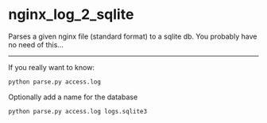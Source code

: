 # nginx_log_2_sqlite
Parses a given nginx file (standard format) to a sqlite db. You probably have no need of this…


---

If you really want to know:

```bash
python parse.py access.log

```

Optionally add a name for the database

```bash
python parse.py access.log logs.sqlite3

```
